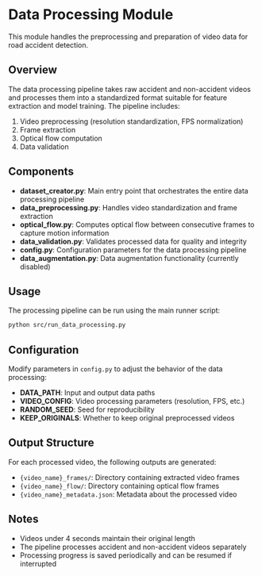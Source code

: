 # Data Processing Module

This module handles the preprocessing and preparation of video data for road accident detection.

## Overview

The data processing pipeline takes raw accident and non-accident videos and processes them into a standardized format suitable for feature extraction and model training. The pipeline includes:

1. Video preprocessing (resolution standardization, FPS normalization)
2. Frame extraction
3. Optical flow computation
4. Data validation

## Components

- **dataset_creator.py**: Main entry point that orchestrates the entire data processing pipeline
- **data_preprocessing.py**: Handles video standardization and frame extraction
- **optical_flow.py**: Computes optical flow between consecutive frames to capture motion information
- **data_validation.py**: Validates processed data for quality and integrity
- **config.py**: Configuration parameters for the data processing pipeline
- **data_augmentation.py**: Data augmentation functionality (currently disabled)

## Usage

The processing pipeline can be run using the main runner script:

```bash
python src/run_data_processing.py
```

## Configuration

Modify parameters in `config.py` to adjust the behavior of the data processing:

- **DATA_PATH**: Input and output data paths
- **VIDEO_CONFIG**: Video processing parameters (resolution, FPS, etc.)
- **RANDOM_SEED**: Seed for reproducibility
- **KEEP_ORIGINALS**: Whether to keep original preprocessed videos

## Output Structure

For each processed video, the following outputs are generated:

- `{video_name}_frames/`: Directory containing extracted video frames
- `{video_name}_flow/`: Directory containing optical flow frames
- `{video_name}_metadata.json`: Metadata about the processed video

## Notes

- Videos under 4 seconds maintain their original length
- The pipeline processes accident and non-accident videos separately
- Processing progress is saved periodically and can be resumed if interrupted 